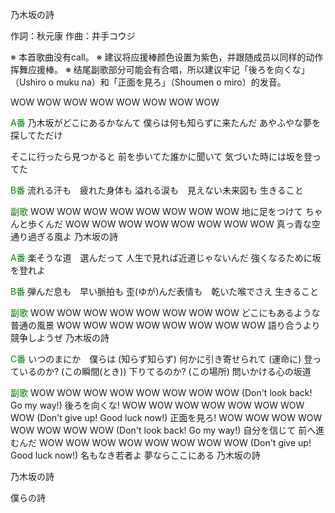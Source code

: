 乃木坂の詩

作詞：秋元康
作曲：井手コウジ

※ 本首歌曲没有call。 
※ 建议将应援棒颜色设置为紫色，并跟随成员以同样的动作挥舞应援棒。 
※ 结尾副歌部分可能会有合唱，所以建议牢记「後ろを向くな」（Ushiro o muku na）和「正面を見ろ」（Shoumen o miro）的发音。

WOW WOW WOW WOW
WOW WOW WOW WOW

<font color=green>A番</font>
乃木坂がどこにあるかなんて
僕らは何も知らずに来たんだ
あやふやな夢を探してただけ

そこに行ったら見つかると
前を歩いてた誰かに聞いて
気づいた時には坂を登ってた

<font color=green>B番</font>
流れる汗も　疲れた身体も
溢れる涙も　見えない未来図も
生きること

<font color=green>副歌</font>
WOW WOW WOW WOW
WOW WOW WOW WOW
地に足をつけて
ちゃんと歩くんだ
WOW WOW WOW WOW
WOW WOW WOW WOW
真っ青な空
通り過ぎる風よ
乃木坂の詩

<font color=green>A番</font>
楽そうな道　選んだって
人生で見れば近道じゃないんだ
強くなるために坂を登れよ

<font color=green>B番</font>
弾んだ息も　早い脈拍も
歪(ゆが)んだ表情も　乾いた喉でさえ
生きること

<font color=green>副歌</font>
WOW WOW WOW WOW
WOW WOW WOW WOW
どこにもあるような
普通の風景
WOW WOW WOW WOW
WOW WOW WOW WOW
語り合うより
競争しようぜ
乃木坂の詩

<font color=green>C番</font>
いつのまにか　僕らは (知らず知らず)
何かに引き寄せられて (運命に)
登っているのか? (この瞬間(とき))
下りてるのか? (この場所)
問いかける心の坂道

<font color=green>副歌</font>
WOW WOW WOW WOW
WOW WOW WOW WOW
(Don't look back! Go my way!)
後ろを向くな!
WOW WOW WOW WOW
WOW WOW WOW WOW
(Don't give up! Good luck now!)
正面を見ろ!
WOW WOW WOW WOW
WOW WOW WOW WOW
(Don't look back! Go my way!)
自分を信じて
前へ進むんだ
WOW WOW WOW WOW
WOW WOW WOW WOW
(Don't give up! Good luck now!)
名もなき若者よ
夢ならここにある
乃木坂の詩

乃木坂の詩

僕らの詩
